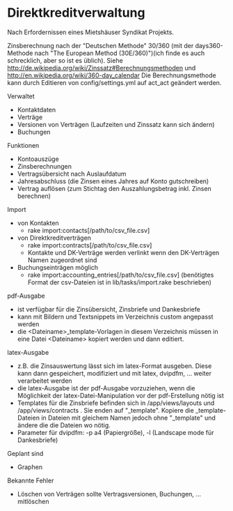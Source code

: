 Direktkreditverwaltung
======================

Nach Erfordernissen eines Mietshäuser Syndikat Projekts.

Zinsberechnung nach der "Deutschen Methode" 30/360 (mit der days360-Methode nach "The European Method (30E/360)")(ich finde es auch schrecklich, aber so ist es üblich). Siehe http://de.wikipedia.org/wiki/Zinssatz#Berechnungsmethoden und http://en.wikipedia.org/wiki/360-day_calendar
Die Berechnungsmethode kann durch Editieren von config/settings.yml auf act_act geändert werden.

Verwaltet
* Kontaktdaten
* Verträge
* Versionen von Verträgen (Laufzeiten und Zinssatz kann sich ändern)
* Buchungen

Funktionen
* Kontoauszüge
* Zinsberechnungen
* Vertragsübersicht nach Auslaufdatum
* Jahresabschluss (die Zinsen eines Jahres auf Konto gutschreiben)
* Vertrag auflösen (zum Stichtag den Auszahlungsbetrag inkl. Zinsen berechnen)

Import
* von Kontakten 
    * rake import:contacts[/path/to/csv_file.csv]
* von Direktkreditverträgen
    * rake import:contracts[/path/to/csv_file.csv]
    * Kontakte und DK-Verträge werden verlinkt wenn den DK-Verträgen Namen zugeordnet sind
* Buchungseinträgen möglich
    * rake import:accounting_entries[/path/to/csv_file.csv]
(benötigtes Format der csv-Dateien ist in lib/tasks/import.rake beschrieben)

pdf-Ausgabe
* ist verfügbar für die Zinsübersicht, Zinsbriefe und Dankesbriefe
* kann mit Bildern und Textsnippets im Verzeichnis custom angepasst werden
* die &lt;Dateiname&gt;_template-Vorlagen in diesem Verzeichnis müssen in eine Datei &lt;Dateiname&gt; kopiert werden und dann editiert.

latex-Ausgabe
* z.B. die Zinsauswertung lässt sich im latex-Format ausgeben. Diese kann dann gespeichert, modifiziert und mit latex, dvipdfm, ... weiter verarbeitet werden
* die latex-Ausgabe ist der pdf-Ausgabe vorzuziehen, wenn die Möglichkeit der latex-Datei-Manipulation vor der pdf-Erstellung nötig ist
* Templates für die Zinsbriefe befinden sich in /app/views/layouts und /app/views/contracts . Sie enden auf "_template". Kopiere die _template-Dateien in Dateien mit gleichem Namen jedoch ohne "_template" und ändere die die Dateien wo nötig.
* Parameter für dvipdfm: -p a4 (Papiergröße), -l (Landscape mode für Dankesbriefe) 

Geplant sind 
* Graphen

Bekannte Fehler
* Löschen von Verträgen sollte Vertragsversionen, Buchungen, ... mitlöschen

